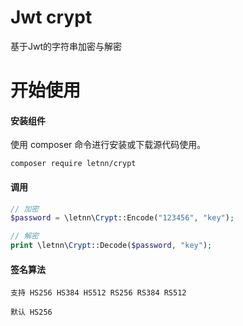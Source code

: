 # Jwt crypt

基于Jwt的字符串加密与解密

# 开始使用

#### 安装组件
使用 composer 命令进行安装或下载源代码使用。

```
composer require letnn/crypt
```

#### 调用
```php
// 加密
$password = \letnn\Crypt::Encode("123456", "key");

// 解密
print \letnn\Crypt::Decode($password, "key");
```

#### 签名算法
```
支持 HS256 HS384 HS512 RS256 RS384 RS512

默认 HS256
```
